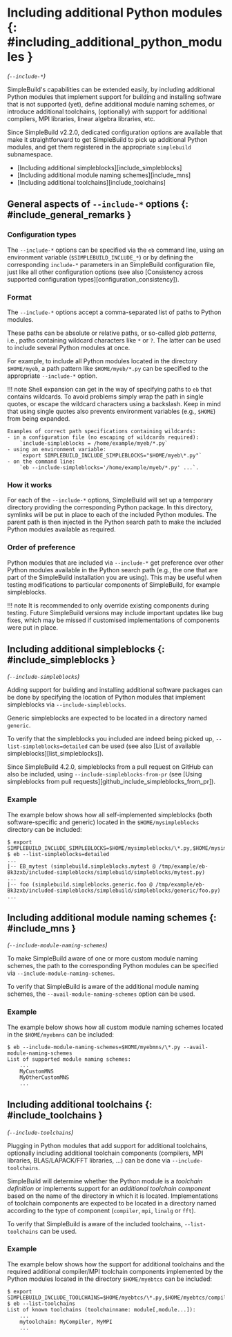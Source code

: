 # Including additional Python modules {: #including_additional_python_modules }

*(`--include-*`)*

SimpleBuild's capabilities can be extended easily, by including
additional Python modules that implement support for building and
installing software that is not supported (yet), define additional
module naming schemes, or introduce additional toolchains, (optionally)
with support for additional compilers, MPI libraries, linear algebra
libraries, etc.

Since SimpleBuild v2.2.0, dedicated configuration options are available
that make it straightforward to get SimpleBuild to pick up additional
Python modules, and get them registered in the appropriate `simplebuild`
subnamespace.

- [Including additional simpleblocks][include_simpleblocks]
- [Including additional module naming schemes][include_mns]
- [Including additional toolchains][include_toolchains]

## General aspects of `--include-*` options {: #include_general_remarks }

### Configuration types

The `--include-*` options can be specified via the `eb` command line,
using an environment variable (`$SIMPLEBUILD_INCLUDE_*`) or by defining
the corresponding `include-*` parameters in an SimpleBuild configuration
file, just like all other configuration options (see also
[Consistency across supported configuration types][configuration_consistency]).

### Format

The `--include-*` options accept a comma-separated list of paths to
Python modules.

These paths can be absolute or relative paths, or so-called *glob
patterns*, i.e., paths containing wildcard characters like `*` or `?`.
The latter can be used to include several Python modules at once.

For example, to include all Python modules located in the directory
`$HOME/myeb`, a path pattern like `$HOME/myeb/*.py` can be specified to
the appropriate `--include-*` option.

!!! note
    Shell expansion can get in the way of specifying paths to `eb` that contains wildcards. To avoid problems
    simply wrap the path in single quotes, or escape the wildcard
    characters using a backslash. Keep in mind that using single quotes
    also prevents environment variables (e.g., `$HOME`) from being
    expanded.

    Examples of correct path specifications containing wildcards:
    - in a configuration file (no escaping of wildcards required):
        `include-simpleblocks = /home/example/myeb/*.py`
    - using an environment variable:
        `export SIMPLEBUILD_INCLUDE_SIMPLEBLOCKS="$HOME/myeb\*.py"`
    - on the command line:
        `eb --include-simpleblocks='/home/example/myeb/*.py' ...`.

### How it works

For each of the `--include-*` options, SimpleBuild will set up a temporary
directory providing the corresponding Python package. In this directory,
symlinks will be put in place to each of the included Python modules.
The parent path is then injected in the Python search path to make the
included Python modules available as required.

### Order of preference

Python modules that are included via `--include-*` get preference over
other Python modules available in the Python search path (e.g., the one
that are part of the SimpleBuild installation you are using). This may be
useful when testing modifications to particular components of SimpleBuild,
for example simpleblocks.

!!! note
    It is recommended to only override existing components during testing. Future SimpleBuild versions may include
    important updates like bug fixes, which may be missed if customised
    implementations of components were put in place.

## Including additional simpleblocks {: #include_simpleblocks }

*(`--include-simpleblocks`)*

Adding support for building and installing additional software packages
can be done by specifying the location of Python modules that implement
simpleblocks via `--include-simpleblocks`.

Generic simpleblocks are expected to be located in a directory named
`generic`.

To verify that the simpleblocks you included are indeed being picked up,
`--list-simpleblocks=detailed` can be used (see also
[List of available simpleblocks][list_simpleblocks]).

Since SimpleBuild 4.2.0, simpleblocks from a pull request on GitHub can also
be included, using `--include-simpleblocks-from-pr` (see
[Using simpleblocks from pull requests][github_include_simpleblocks_from_pr]).

### Example

The example below shows how all self-implemented simpleblocks (both
software-specific and generic) located in the `$HOME/mysimpleblocks`
directory can be included:

``` console
$ export SIMPLEBUILD_INCLUDE_SIMPLEBLOCKS=$HOME/mysimpleblocks/\*.py,$HOME/mysimpleblocks/generic/\*.py
$ eb --list-simpleblocks=detailed
...
|-- EB_mytest (simplebuild.simpleblocks.mytest @ /tmp/example/eb-Bk3zxb/included-simpleblocks/simplebuild/simpleblocks/mytest.py)
...
|-- foo (simplebuild.simpleblocks.generic.foo @ /tmp/example/eb-Bk3zxb/included-simpleblocks/simplebuild/simpleblocks/generic/foo.py)
...
```

## Including additional module naming schemes {: #include_mns }

*(`--include-module-naming-schemes`)*

To make SimpleBuild aware of one or more custom module naming schemes, the
path to the corresponding Python modules can be specified via
`--include-module-naming-schemes`.

To verify that SimpleBuild is aware of the additional module naming
schemes, the `--avail-module-naming-schemes` option can be used.

### Example

The example below shows how all custom module naming schemes located in
the `$HOME/myebmns` can be included:

``` console
$ eb --include-module-naming-schemes=$HOME/myebmns/\*.py --avail-module-naming-schemes
List of supported module naming schemes:
    ...
    MyCustomMNS
    MyOtherCustomMNS
    ...
```

## Including additional toolchains {: #include_toolchains }

*(`--include-toolchains`)*

Plugging in Python modules that add support for additional toolchains,
optionally including additional toolchain components (compilers, MPI
libraries, BLAS/LAPACK/FFT libraries, ...) can be done via
`--include-toolchains`.

SimpleBuild will determine whether the Python module is a *toolchain
definition* or implements support for an *additional toolchain
component* based on the name of the directory in which it is located.
Implementations of toolchain components are expected to be located in a
directory named according to the type of component (`compiler`, `mpi`,
`linalg` or `fft`).

To verify that SimpleBuild is aware of the included toolchains,
`--list-toolchains` can be used.

### Example

The example below shows how the support for additional toolchains and
the required additional compiler/MPI toolchain components implemented by
the Python modules located in the directory `$HOME/myebtcs` can be
included:

``` console
$ export SIMPLEBUILD_INCLUDE_TOOLCHAINS=$HOME/myebtcs/\*.py,$HOME/myebtcs/compiler/\*.py,$HOME/myebtcs/mpi/\*.py
$ eb --list-toolchains
List of known toolchains (toolchainname: module[,module...]):
    ...
    mytoolchain: MyCompiler, MyMPI
    ...
```
